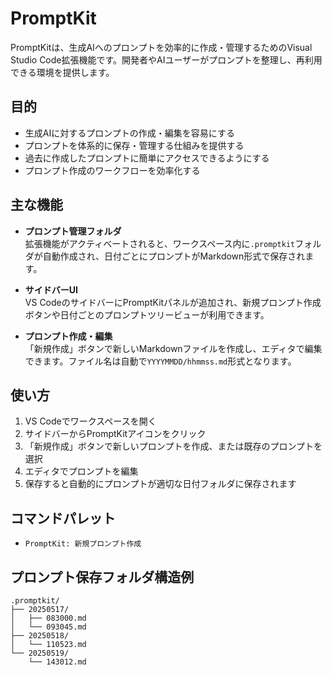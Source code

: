 # PromptKit

PromptKitは、生成AIへのプロンプトを効率的に作成・管理するためのVisual Studio Code拡張機能です。開発者やAIユーザーがプロンプトを整理し、再利用できる環境を提供します。

## 目的

- 生成AIに対するプロンプトの作成・編集を容易にする
- プロンプトを体系的に保存・管理する仕組みを提供する
- 過去に作成したプロンプトに簡単にアクセスできるようにする
- プロンプト作成のワークフローを効率化する

## 主な機能

- **プロンプト管理フォルダ**  
  拡張機能がアクティベートされると、ワークスペース内に`.promptkit`フォルダが自動作成され、日付ごとにプロンプトがMarkdown形式で保存されます。

- **サイドバーUI**  
  VS CodeのサイドバーにPromptKitパネルが追加され、新規プロンプト作成ボタンや日付ごとのプロンプトツリービューが利用できます。

- **プロンプト作成・編集**  
  「新規作成」ボタンで新しいMarkdownファイルを作成し、エディタで編集できます。ファイル名は自動で`YYYYMMDD/hhmmss.md`形式となります。

## 使い方

1. VS Codeでワークスペースを開く
2. サイドバーからPromptKitアイコンをクリック
3. 「新規作成」ボタンで新しいプロンプトを作成、または既存のプロンプトを選択
4. エディタでプロンプトを編集
5. 保存すると自動的にプロンプトが適切な日付フォルダに保存されます

## コマンドパレット

- `PromptKit: 新規プロンプト作成`

## プロンプト保存フォルダ構造例

```
.promptkit/
├── 20250517/
│   ├── 083000.md
│   └── 093045.md
├── 20250518/
│   └── 110523.md
└── 20250519/
    └── 143012.md
```
